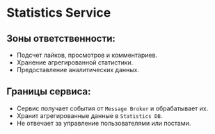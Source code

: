 # Statistics Service

## Зоны ответственности:
- Подсчет лайков, просмотров и комментариев.
- Хранение агрегированной статистики.
- Предоставление аналитических данных.

## Границы сервиса:
- Сервис получает события от `Message Broker` и обрабатывает их.
- Хранит агрегированные данные в `Statistics DB`.
- Не отвечает за управление пользователями или постами.